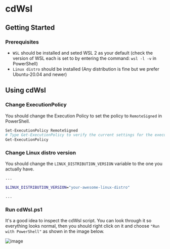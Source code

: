 # cdWsl

## Getting Started

### Prerequisites
- `WSL` should be installed and seted WSL 2 as your default (check the version of WSL each is set to by entering the command: `wsl -l -v` in PowerShell)
- `Linux distro` should be installed (Any distribution is fine but we prefer Ubuntu-20.04 and newer)

## Using cdWsl

### Change ExecutionPolicy
You should change the Execution Policy to set the policy to `RemoteSigned` in PowerShell.
```sh
Set-ExecutionPolicy RemoteSigned
# Type Get-ExecutionPolicy to verify the current settings for the execution policy.
Get-ExecutionPolicy
```

### Change Linux distro version
You should change the `LINUX_DISTRIBUTION_VERSION` variable to the one you actually have.
```sh
...

$LINUX_DISTRIBUTION_VERSION="your-awesome-linux-distro"

...
```

### Run cdWsl.ps1
It's a good idea to inspect the cdWsl script. You can look through it so everything looks normal, then you should right click on it and choose `"Run with PowerShell"` as shown in the image below.

![image](https://user-images.githubusercontent.com/69449278/166087334-64a24ba3-d085-4531-b9dd-379cacc5640e.png)
